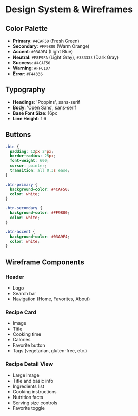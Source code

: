 # Design System & Wireframes

## Color Palette
- **Primary**: `#4CAF50` (Fresh Green)
- **Secondary**: `#FF9800` (Warm Orange)
- **Accent**: `#03A9F4` (Light Blue)
- **Neutral**: `#F8F9FA` (Light Gray), `#333333` (Dark Gray)
- **Success**: `#4CAF50`
- **Warning**: `#FFC107`
- **Error**: `#F44336`

## Typography
- **Headings**: 'Poppins', sans-serif
- **Body**: 'Open Sans', sans-serif
- **Base Font Size**: 16px
- **Line Height**: 1.6

## Buttons
```css
.btn {
  padding: 12px 24px;
  border-radius: 25px;
  font-weight: 600;
  cursor: pointer;
  transition: all 0.3s ease;
}

.btn-primary {
  background-color: #4CAF50;
  color: white;
}

.btn-secondary {
  background-color: #FF9800;
  color: white;
}

.btn-accent {
  background-color: #03A9F4;
  color: white;
}
```

## Wireframe Components

### Header
- Logo
- Search bar
- Navigation (Home, Favorites, About)

### Recipe Card
- Image
- Title
- Cooking time
- Calories
- Favorite button
- Tags (vegetarian, gluten-free, etc.)

### Recipe Detail View
- Large image
- Title and basic info
- Ingredients list
- Cooking instructions
- Nutrition facts
- Serving size controls
- Favorite toggle
